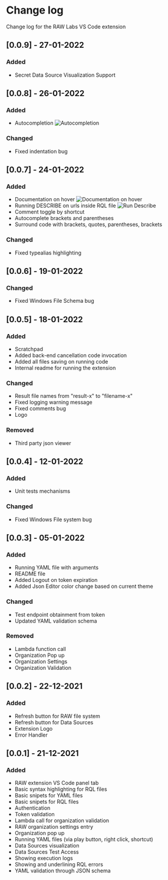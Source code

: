 # Change log
Change log for the RAW Labs VS Code extension

## [0.0.9] - 27-01-2022
### Added
- Secret Data Source Visualization Support

## [0.0.8] - 26-01-2022
### Added
- Autocompletion
![Autocompletion](https://rawlabs-public-test-data.s3.eu-west-1.amazonaws.com/vs-code-images/docs.png)
### Changed
- Fixed indentation bug

## [0.0.7] - 24-01-2022
### Added
- Documentation on hover
![Documentation on hover](https://rawlabs-public-test-data.s3.eu-west-1.amazonaws.com/vs-code-images/docs.png)
- Running DESCRIBE on urls inside RQL file
![Run Describe](https://rawlabs-public-test-data.s3.eu-west-1.amazonaws.com/vs-code-images/describe.png)
- Comment toggle by shortcut
- Autocomplete brackets and parentheses
- Surround code with brackets, quotes, parentheses, brackets

### Changed
- Fixed typealias highlighting

## [0.0.6] - 19-01-2022
### Changed
- Fixed Windows File Schema bug

## [0.0.5] - 18-01-2022
### Added
- Scratchpad
- Added back-end cancellation code invocation
- Added all files saving on running code
- Internal readme for running the extension

### Changed
- Result file names from "result-x" to "filename-x"
- Fixed logging warning message
- Fixed comments bug
- Logo

### Removed
- Third party json viewer

## [0.0.4] - 12-01-2022
### Added
- Unit tests mechanisms

### Changed
- Fixed Windows File system bug

## [0.0.3] - 05-01-2022
### Added
- Running YAML file with arguments
- README file
- Added Logout on token expiration
- Added Json Editor color change based on current theme

### Changed
- Test endpoint obtainment from token
- Updated YAML validation schema

### Removed
- Lambda function call
- Organization Pop up
- Organization Settings
- Organization Validation

## [0.0.2] - 22-12-2021
### Added
- Refresh button for RAW file system
- Refresh button for Data Sources
- Extension Logo
- Error Handler

## [0.0.1] - 21-12-2021
### Added
- RAW extension VS Code panel tab
- Basic syntax highlighting for RQL files
- Basic snipets for YAML files
- Basic snipets for RQL files
- Authentication
- Token validation
- Lambda call for organization validation
- RAW organization settings entry
- Organization pop up
- Running YAML files (via play button, right click, shortcut)
- Data Sources visualization
- Data Sources Test Access
- Showing execution logs
- Showing and underlining RQL errors
- YAML validation through JSON schema

